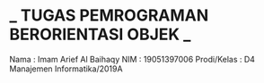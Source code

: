 # _ TUGAS PEMROGRAMAN BERORIENTASI OBJEK _
 Nama        : Imam Arief Al Baihaqy
 NIM         : 19051397006
 Prodi/Kelas : D4 Manajemen Informatika/2019A
